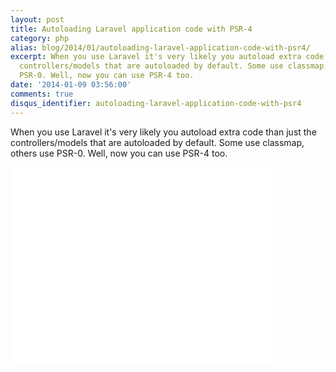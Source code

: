 ```yaml
---
layout: post
title: Autoloading Laravel application code with PSR-4
category: php
alias: blog/2014/01/autoloading-laravel-application-code-with-psr4/
excerpt: When you use Laravel it's very likely you autoload extra code than just the
  controllers/models that are autoloaded by default. Some use classmap, others use
  PSR-0. Well, now you can use PSR-4 too.
date: '2014-01-09 03:56:00'
comments: true
disqus_identifier: autoloading-laravel-application-code-with-psr4
---
```


When you use Laravel it's very likely you autoload extra code than just the controllers/models that are autoloaded by default. Some use classmap, others use PSR-0. Well, now you can use PSR-4 too.

<iframe width="420" height="315" src="//www.youtube.com/embed/hb7drRpDxgY" frameborder="0" allowfullscreen></iframe>

